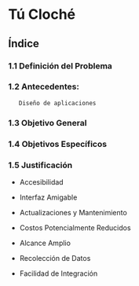 # **Tú Cloché**

## **Índice**

### **1.1 Definición del Problema**

### **1.2 Antecedentes:**

       Diseño de aplicaciones

### **1.3 Objetivo General**

### **1.4 Objetivos Específicos**

### **1.5 Justificación**

- Accesibilidad

- Interfaz Amigable

- Actualizaciones y Mantenimiento

- Costos Potencialmente Reducidos

- Alcance Amplio

- Recolección de Datos

- Facilidad de Integración
